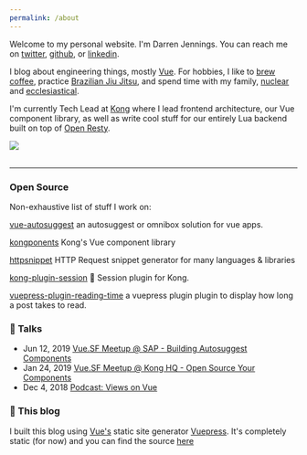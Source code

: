```yaml
---
permalink: /about
---
```


<Avatar header-text="About Me"/>

Welcome to my personal website. I'm Darren Jennings. You can reach me on
[twitter], [github], or [linkedin].

I blog about engineering things, mostly [Vue]. For hobbies, I like to
[brew coffee](https://www.thecoffeecompass.com/), practice
[Brazilian Jiu Jitsu](https://derbycitymartialarts.com/), and spend time with my
family, [nuclear](https://twitter.com/darrenjennings/status/1077663344767586304)
and [ecclesiastical](https://www.sojournchurch.com/).

I'm currently Tech Lead at [Kong] where I lead frontend architecture, our Vue
component library, as well as write cool stuff for our entirely Lua backend
built on top of [Open Resty].

<div class="w-100">
  <img class="w-100" src="https://guuu.s3.amazonaws.com/sliver.png"/>
</div>

<br>

---


### Open Source

Non-exhaustive list of stuff I work on:

<KCard hasShadow>
  <div class="px-5" slot="body">

  [vue-autosuggest](https://www.github.com/darrenjennings/vue-autosuggest) an
  autosuggest or omnibox solution for vue apps.
  
  [kongponents](https://github.com/Kong/kongponents) Kong's Vue component 
  library

  [httpsnippet](https://www.github.com/darrenjennings/vue-autosuggest) HTTP
  Request snippet generator for many languages & libraries
  
  [kong-plugin-session](https://www.github.com/kong/kong-plugin-session)
  :cookie: Session plugin for Kong.

  [vuepress-plugin-reading-time](https://github.com/darrenjennings/vuepress-plugin-reading-time)
  a vuepress plugin plugin to display how long a post takes to read.

  </div>
</KCard>

### :microphone: Talks

- Jun 12, 2019
  [Vue.SF Meetup @ SAP - Building Autosuggest Components](https://github.com/darrenjennings/vuejs-sf-june-2019)
- Jan 24, 2019
  [Vue.SF Meetup @ Kong HQ - Open Source Your Components](https://github.com/darrenjennings/vuejs-sf-january-2019)
- Dec 4, 2018
  [Podcast: Views on Vue](https://devchat.tv/views-on-vue/vov-046-component-composition-at-kong-with-darren-jennings/)


### :book: This blog

I built this blog using [Vue's](https://vuejs.org) static site generator
[Vuepress](https://vuepress.vuejs.org/). It's completely static (for now) and
you can find the source [here](https://www.github.com/darrenjennings/guuu.io)

[twitter]: https://twitter.com/darrenjennings
[github]: https://github.com/darrenjennings
[linkedin]: https://www.linkedin.com/in/darren-jennings
[vue]: https://vuejs.org
[kong]: https://konghq.com
[open resty]: https://github.com/openresty/
